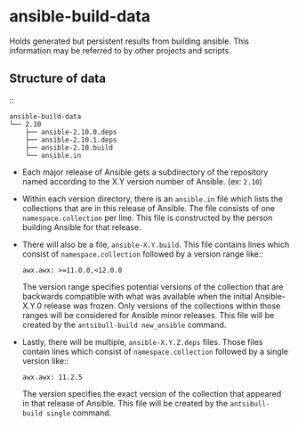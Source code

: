 # ansible-build-data
Holds generated but persistent results from building ansible.  This information
may be referred to by other projects and scripts.

## Structure of data

::

    ansible-build-data
    └── 2.10
        ├── ansible-2.10.0.deps
        ├── ansible-2.10.1.deps
        ├── ansible-2.10.build
        └── ansible.in

* Each major release of Ansible gets a subdirectory of the repository named
  according to the X.Y version number of Ansible.  (ex: `2.10`)

* Within each version directory, there is an `ansible.in` file which lists the
  collections that are in this release of Ansible.  The file consists of one
  `namespace.collection` per line.  This file is constructed by the person
  building Ansible for that release.

* There will also be a file, `ansible-X.Y.build`.  This file contains lines which
  consist of `namespace.collection` followed by a version range like::

      awx.awx: >=11.0.0,<12.0.0

  The version range specifies potential versions of the collection that are
  backwards compatible with what was available when the initial Ansible-X.Y.0
  release was frozen.  Only versions of the collections within those ranges
  will be considered for Ansible minor releases.  This file will be created by the
  ``antsibull-build new_ansible`` command.

* Lastly, there will be multiple, `ansible-X.Y.Z.deps` files.  Those files contain
  lines which consist of `namespace.collection` followed by a single version like::

      awx.awx: 11.2.5

  The version specifies the exact version of the collection that appeared in that
  release of Ansible.  This file will be created by the ``antsibull-build single`` command.
